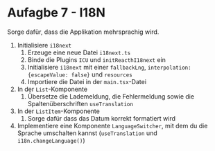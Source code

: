 # Aufagbe 7 - I18N

Sorge dafür, dass die Applikation mehrsprachig wird.

1. Initialisiere `i18next`
   1. Erzeuge eine neue Datei `i18next.ts`
   2. Binde die Plugins `ICU` und `initReacthI18next` ein
   3. Initialisiere `i18next` mit einer `fallbackLng`, `interpolation: {escapeValue: false}` und `resources`
   4. Importiere die Datei in der `main.tsx`-Datei
2. In der `List`-Komponente
   1. Übersetze die Lademeldung, die Fehlermeldung sowie die Spaltenüberschriften `useTranslation`
3. In der `ListItem`-Komponente
   1. Sorge dafür dass das Datum korrekt formatiert wird
4. Implementiere eine Komponente `LanguageSwitcher`, mit dem du die Sprache umschalten kannst (`useTranslation` und `i18n.changeLanguage()`)